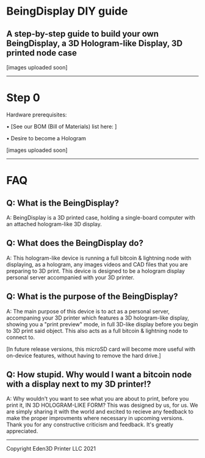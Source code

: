 # BeingDisplay DIY guide
A step-by-step guide to build your own BeingDisplay, a 3D Hologram-like Display, 3D printed node case
------
[images uploaded soon]

------
# Step 0
Hardware prerequisites:

• [See our BOM (Bill of Materials) list here: ]

• Desire to become a Hologram


[images uploaded soon]




-----------------------------------------------
# FAQ
Q: What is the BeingDisplay?
---
A: BeingDisplay is a 3D printed case, holding a single-board computer with an attached hologram-like 3D display.

Q: What does the BeingDisplay do?
---
A: This hologram-like device is running a full bitcoin & lightning node with displaying, as a hologram, any images videos and CAD files that you are preparing to 3D print. This device is designed to be a hologram display personal server accompanied with your 3D printer.

Q: What is the purpose of the BeingDisplay?
---
A: The main purpose of this device is to act as a personal server, accompaning your 3D printer which features a 3D hologram-like display, showing you a "print preview" mode, in full 3D-like display before you begin to 3D print said object. This also acts as a full bitcoin & lightning node to connect to. 

[In future release versions, this microSD card will become more useful with on-device features, without having to remove the hard drive.]

Q: How stupid. Why would I want a bitcoin node with a display next to my 3D printer!?
---
A: Why wouldn't you want to see what you are about to print, before you print it, IN 3D HOLOGRAM-LIKE FORM? This was designed by us, for us. We are simply sharing it with the world and excited to recieve any feedback to make the proper improvments where necessary in upcoming versions.  Thank you for any constructive criticism and feedback. It's greatly appreciated. 



---------------------------------------------------------





Copyright Eden3D Printer LLC 2021

